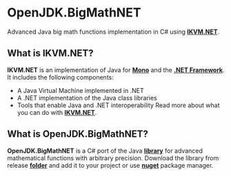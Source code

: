 # OpenJDK.BigMathNET
Advanced Java big math functions implementation in C# using [**IKVM.NET**](http://www.ikvm.net/).

## What is IKVM.NET?
**IKVM.NET** is an implementation of Java for [**Mono**](https://www.mono-project.com/) and the [**.NET Framework**](https://dotnet.microsoft.com/). It includes the following components:
* A Java Virtual Machine implemented in .NET
* A .NET implementation of the Java class libraries
* Tools that enable Java and .NET interoperability
Read more about what you can do with [**IKVM.NET**](http://www.ikvm.net/uses.html).

## What is OpenJDK.BigMathNET?
**OpenJDK.BigMathNET** is a C# port of the Java [**library**](https://github.com/eobermuhlner/big-math) for advanced mathematical functions with arbitrary precision. Download the library from release [**folder**](https://github.com/asiryan/OpenJDK.BigMathNET/tree/master/release) and add it to your project or use [**nuget**](https://www.nuget.org/packages/OpenJDK.BigMathNET/) package manager.  
